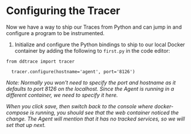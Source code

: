 # Configuring the Tracer

Now we have a way to ship our Traces from Python and can jump in and configure a program to be instrumented.

1. Initialize and configure the Python bindings to ship to our local Docker container by adding the following to `first.py` in the code editor:


  <pre><code>from ddtrace import tracer

  tracer.configure(hostname='agent', port='8126')</code></pre>

  *Note: Normally you won't need to specify the port and hostname as it defaults to port 8126 on the localhost. Since the Agent is running in a different container, we need to specify it here.*

  *When you click save, then switch back to the console where docker-compose is running, you should see that the web container noticed the change. The Agent will mention that it has no tracked services, so we will set that up next.*

